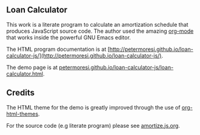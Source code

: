 Loan Calculator
--
This work is a literate program to calculate an amortization schedule that produces JavaScript source code. The author used the amazing [org-mode](http://org-mode.org) that works inside the powerful GNU Emacs editor.

The HTML program documentation is at [http://petermoresi.github.io/loan-calculator-js/](http://petermoresi.github.io/loan-calculator-js/).

The demo page is at [petermoresi.github.io/loan-calculator-js/loan-calculator.html](http://petermoresi.github.io/loan-calculator-js/loan-calculator.js).

Credits
--
The HTML theme for the demo is greatly improved through the use of [org-html-themes](https://github.com/fniessen/org-html-themes).

For the source code (e.g literate program) please see [amortize.js.org](./amortize.js.org). 
